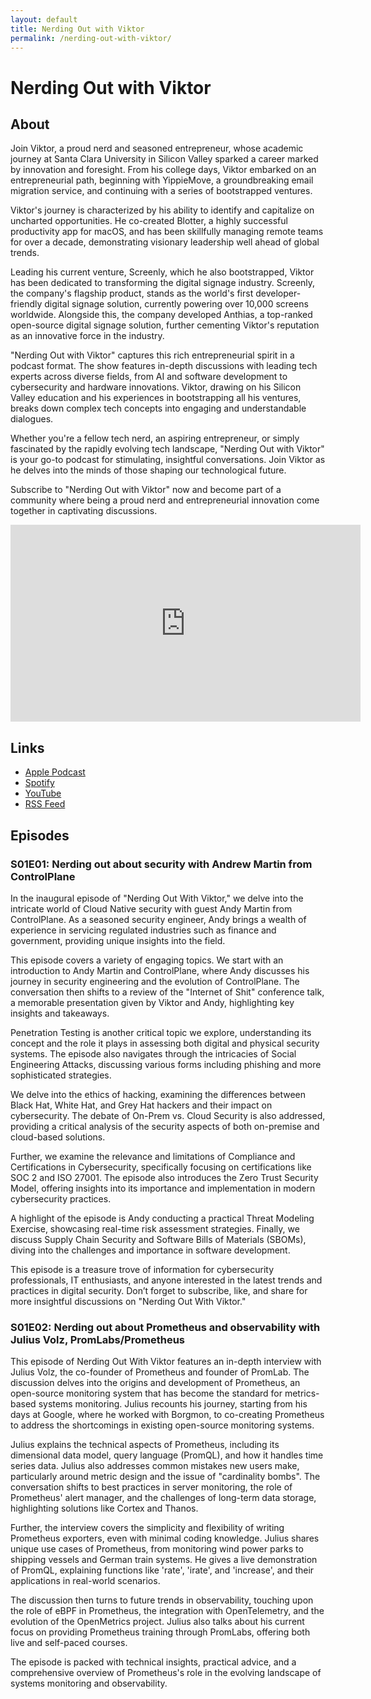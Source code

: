 ```yaml
---
layout: default
title: Nerding Out with Viktor
permalink: /nerding-out-with-viktor/
---
```


# Nerding Out with Viktor


## About

Join Viktor, a proud nerd and seasoned entrepreneur, whose academic journey at Santa Clara University in Silicon Valley sparked a career marked by innovation and foresight. From his college days, Viktor embarked on an entrepreneurial path, beginning with YippieMove, a groundbreaking email migration service, and continuing with a series of bootstrapped ventures.

Viktor's journey is characterized by his ability to identify and capitalize on uncharted opportunities. He co-created Blotter, a highly successful productivity app for macOS, and has been skillfully managing remote teams for over a decade, demonstrating visionary leadership well ahead of global trends.

Leading his current venture, Screenly, which he also bootstrapped, Viktor has been dedicated to transforming the digital signage industry. Screenly, the company's flagship product, stands as the world's first developer-friendly digital signage solution, currently powering over 10,000 screens worldwide. Alongside this, the company developed Anthias, a top-ranked open-source digital signage solution, further cementing Viktor's reputation as an innovative force in the industry.

"Nerding Out with Viktor" captures this rich entrepreneurial spirit in a podcast format. The show features in-depth discussions with leading tech experts across diverse fields, from AI and software development to cybersecurity and hardware innovations. Viktor, drawing on his Silicon Valley education and his experiences in bootstrapping all his ventures, breaks down complex tech concepts into engaging and understandable dialogues.

Whether you're a fellow tech nerd, an aspiring entrepreneur, or simply fascinated by the rapidly evolving tech landscape, "Nerding Out with Viktor" is your go-to podcast for stimulating, insightful conversations. Join Viktor as he delves into the minds of those shaping our technological future.

Subscribe to "Nerding Out with Viktor" now and become part of a community where being a proud nerd and entrepreneurial innovation come together in captivating discussions.

<iframe width="560" height="315" src="https://www.youtube.com/embed/PXHmgoPrmG4?si=Z1Gq8g6cgJ25JuYu" title="YouTube video player" frameborder="0" allow="accelerometer; autoplay; clipboard-write; encrypted-media; gyroscope; picture-in-picture; web-share" allowfullscreen></iframe>

## Links

* [Apple Podcast](https://podcasts.apple.com/us/podcast/nerding-out-with-viktor/id1722663295)
* [Spotify](https://podcasters.spotify.com/pod/show/nerding-out-with-viktor)
* [YouTube](https://www.youtube.com/@nerdingoutwithviktor)
* [RSS Feed](https://podcast.nerdingoutwithviktor.com/podcast_feed.xml)

## Episodes

### S01E01: Nerding out about security with Andrew Martin from ControlPlane

In the inaugural episode of "Nerding Out With Viktor," we delve into the intricate world of Cloud Native security with guest Andy Martin from ControlPlane. As a seasoned security engineer, Andy brings a wealth of experience in servicing regulated industries such as finance and government, providing unique insights into the field.

This episode covers a variety of engaging topics. We start with an introduction to Andy Martin and ControlPlane, where Andy discusses his journey in security engineering and the evolution of ControlPlane. The conversation then shifts to a review of the "Internet of Shit" conference talk, a memorable presentation given by Viktor and Andy, highlighting key insights and takeaways.

Penetration Testing is another critical topic we explore, understanding its concept and the role it plays in assessing both digital and physical security systems. The episode also navigates through the intricacies of Social Engineering Attacks, discussing various forms including phishing and more sophisticated strategies.

We delve into the ethics of hacking, examining the differences between Black Hat, White Hat, and Grey Hat hackers and their impact on cybersecurity. The debate of On-Prem vs. Cloud Security is also addressed, providing a critical analysis of the security aspects of both on-premise and cloud-based solutions.

Further, we examine the relevance and limitations of Compliance and Certifications in Cybersecurity, specifically focusing on certifications like SOC 2 and ISO 27001. The episode also introduces the Zero Trust Security Model, offering insights into its importance and implementation in modern cybersecurity practices.

A highlight of the episode is Andy conducting a practical Threat Modeling Exercise, showcasing real-time risk assessment strategies. Finally, we discuss Supply Chain Security and Software Bills of Materials (SBOMs), diving into the challenges and importance in software development.

This episode is a treasure trove of information for cybersecurity professionals, IT enthusiasts, and anyone interested in the latest trends and practices in digital security. Don’t forget to subscribe, like, and share for more insightful discussions on "Nerding Out With Viktor."

### S01E02: Nerding out about Prometheus and observability with Julius Volz, PromLabs/Prometheus


This episode of Nerding Out With Viktor features an in-depth interview with Julius Volz, the co-founder of Prometheus and founder of PromLab. The discussion delves into the origins and development of Prometheus, an open-source monitoring system that has become the standard for metrics-based systems monitoring. Julius recounts his journey, starting from his days at Google, where he worked with Borgmon, to co-creating Prometheus to address the shortcomings in existing open-source monitoring systems.

Julius explains the technical aspects of Prometheus, including its dimensional data model, query language (PromQL), and how it handles time series data. Julius also addresses common mistakes new users make, particularly around metric design and the issue of "cardinality bombs". The conversation shifts to best practices in server monitoring, the role of Prometheus' alert manager, and the challenges of long-term data storage, highlighting solutions like Cortex and Thanos.

Further, the interview covers the simplicity and flexibility of writing Prometheus exporters, even with minimal coding knowledge. Julius shares unique use cases of Prometheus, from monitoring wind power parks to shipping vessels and German train systems. He gives a live demonstration of PromQL, explaining functions like 'rate', 'irate', and 'increase', and their applications in real-world scenarios.

The discussion then turns to future trends in observability, touching upon the role of eBPF in Prometheus, the integration with OpenTelemetry, and the evolution of the OpenMetrics project. Julius also talks about his current focus on providing Prometheus training through PromLabs, offering both live and self-paced courses.

The episode is packed with technical insights, practical advice, and a comprehensive overview of Prometheus's role in the evolving landscape of systems monitoring and observability.

